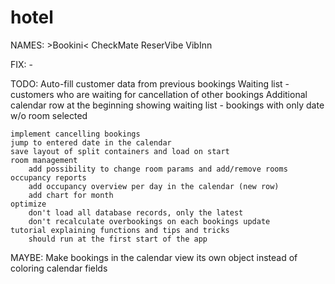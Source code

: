# hotel

NAMES:
	>Bookini<
	CheckMate
	ReserVibe
	VibInn

FIX:
	-

TODO:
	Auto-fill customer data from previous bookings
	Waiting list - customers who are waiting for cancellation of other bookings
		Additional calendar row at the beginning showing waiting list - bookings with only date w/o room selected
	
	implement cancelling bookings
	jump to entered date in the calendar
	save layout of split containers and load on start
	room management
		add possibility to change room params and add/remove rooms
	occupancy reports
		add occupancy overview per day in the calendar (new row)
		add chart for month
	optimize
		don't load all database records, only the latest
		don't recalculate overbookings on each bookings update
	tutorial explaining functions and tips and tricks
		should run at the first start of the app

MAYBE:
	Make bookings in the calendar view its own object instead of coloring calendar fields
